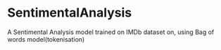 # SentimentalAnalysis
A Sentimental Analysis model trained on IMDb dataset on, using Bag of words model(tokenisation)
